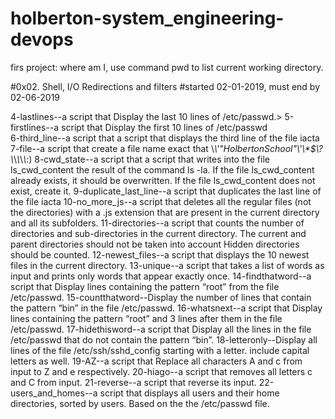 # holberton-system_engineering-devops
firs project: where am I, use command pwd to list current working directory.


#0x02. Shell, I/O Redirections and filters
#started 02-01-2019, must end by 02-06-2019

4-lastlines--a script that Display the last 10 lines of /etc/passwd.>
5-firstlines--a script that Display the first 10 lines of /etc/passwd  
6-third_line--a script that a script that displays the third line of the file iacta  
7-file--a script that
create a file name exact that \\*\\\'"HolbertonSchool"\\'\\\*$\\?\\*\\*\\*\\*\\*\:\) 
8-cwd_state--a script that a script that writes into the file ls_cwd_content the result of the command ls -la. If the file ls_cwd_content already exists, it should be overwritten. If the file ls_cwd_content does not exist, create it. 
9-duplicate_last_line--a script that duplicates the last line of the file iacta 
10-no_more_js--a script that deletes all the regular files (not the directories) with a .js extension that are present in the current directory and all its subfolders.
11-directories--a script that counts the number of directories and sub-directories in the current directory.
The current and parent directories should not be taken into account
Hidden directories should be counted.
12-newest_files--a script that displays the 10 newest files in the current directory.
13-unique--a script that takes a list of words as input and prints only words that appear exactly once.
14-findthatword--a script that Display lines containing the pattern “root” from the file /etc/passwd.
15-countthatword--Display the number of lines that contain the pattern “bin” in the file /etc/passwd.
16-whatsnext--a script that Display lines containing the pattern “root” and 3 lines after them in the file /etc/passwd.
17-hidethisword--a script that Display all the lines in the file /etc/passwd that do not contain the pattern “bin”.
18-letteronly--Display all lines of the file /etc/ssh/sshd_config starting with a letter.
include capital letters as well.
19-AZ--a script that Replace all characters A and c from input to Z and e respectively.
20-hiago--a script that removes all letters c and C from input.
21-reverse--a script that reverse its input.
22-users_and_homes--a script that displays all users and their home directories, sorted by users.
Based on the the /etc/passwd file.